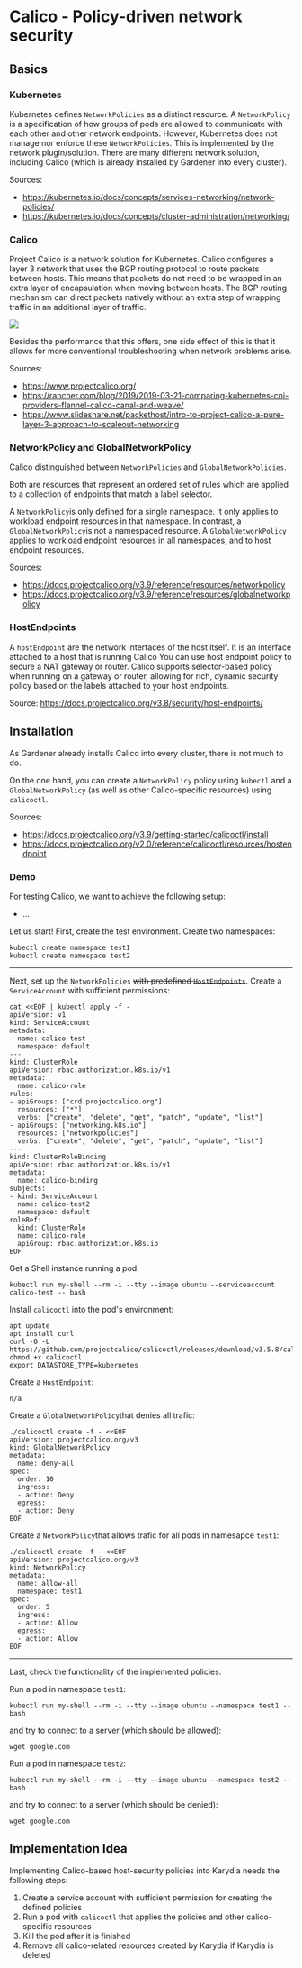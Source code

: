 # Calico - Policy-driven network security

## Basics

### Kubernetes
Kubernetes defines `NetworkPolicies` as a distinct resource. A `NetworkPolicy` is a specification of how groups of pods are allowed to communicate with each other and other network endpoints. However, Kubernetes does not manage nor enforce these `NetworkPolicies`. This is implemented by the network plugin/solution. There are many different network solution, including Calico (which is already installed by Gardener into every cluster).

Sources: 
- https://kubernetes.io/docs/concepts/services-networking/network-policies/
- https://kubernetes.io/docs/concepts/cluster-administration/networking/

### Calico
Project Calico is a network solution for Kubernetes. Calico configures a layer 3 network that uses the BGP routing protocol to route packets between hosts. This means that packets do not need to be wrapped in an extra layer of encapsulation when moving between hosts. The BGP routing mechanism can direct packets natively without an extra step of wrapping traffic in an additional layer of traffic.

![](../images/CalicoArchitecture.jpg)

Besides the performance that this offers, one side effect of this is that it allows for more conventional troubleshooting when network problems arise.

Sources: 
- https://www.projectcalico.org/
- https://rancher.com/blog/2019/2019-03-21-comparing-kubernetes-cni-providers-flannel-calico-canal-and-weave/
- https://www.slideshare.net/packethost/intro-to-project-calico-a-pure-layer-3-approach-to-scaleout-networking

### NetworkPolicy and GlobalNetworkPolicy
Calico distinguished between `NetworkPolicies` and `GlobalNetworkPolicies`.

Both are resources that represent an ordered set of rules which are applied to a collection of endpoints that match a label selector.

A `NetworkPolicy`is only defined for a single namespace. It only applies to workload endpoint resources in that namespace. In contrast, a `GlobalNetworkPolicy`is not a namespaced resource. A `GlobalNetworkPolicy` applies to workload endpoint resources in all namespaces, and to host endpoint resources. 

Sources:
- https://docs.projectcalico.org/v3.9/reference/resources/networkpolicy
- https://docs.projectcalico.org/v3.9/reference/resources/globalnetworkpolicy

### HostEndpoints
A `hostEndpoint` are the network interfaces of the host itself. It is an interface attached to a host that is running Calico You can use host endpoint policy to secure a NAT gateway or router. Calico supports selector-based policy when running on a gateway or router, allowing for rich, dynamic security policy based on the labels attached to your host endpoints.

Source: https://docs.projectcalico.org/v3.8/security/host-endpoints/

## Installation
As Gardener already installs Calico into every cluster, there is not much to do.

On the one hand, you can create a `NetworkPolicy` policy using `kubectl` and a `GlobalNetworkPolicy` (as well as other Calico-specific resources) using `calicoctl`.

Sources:
- https://docs.projectcalico.org/v3.9/getting-started/calicoctl/install
- https://docs.projectcalico.org/v2.0/reference/calicoctl/resources/hostendpoint

### Demo
For testing Calico, we want to achieve the following setup:
- ...

Let us start!
First, create the test environment.
Create two namespaces:
```
kubectl create namespace test1
kubectl create namespace test2
```

---

Next, set up the `NetworkPolicies` ~~with predefined `HostEndpoints`~~.
Create a `ServiceAccount` with sufficient permissions:
```
cat <<EOF | kubectl apply -f -
apiVersion: v1
kind: ServiceAccount
metadata:
  name: calico-test
  namespace: default
---
kind: ClusterRole
apiVersion: rbac.authorization.k8s.io/v1
metadata:
  name: calico-role
rules:
- apiGroups: ["crd.projectcalico.org"]
  resources: ["*"]
  verbs: ["create", "delete", "get", "patch", "update", "list"]
- apiGroups: ["networking.k8s.io"]
  resources: ["networkpolicies"]
  verbs: ["create", "delete", "get", "patch", "update", "list"]
---
kind: ClusterRoleBinding
apiVersion: rbac.authorization.k8s.io/v1
metadata:
  name: calico-binding
subjects:
- kind: ServiceAccount
  name: calico-test2
  namespace: default
roleRef:
  kind: ClusterRole
  name: calico-role
  apiGroup: rbac.authorization.k8s.io
EOF
```


Get a Shell instance running a pod:
```
kubectl run my-shell --rm -i --tty --image ubuntu --serviceaccount calico-test -- bash
```

Install `calicoctl` into the pod's environment:
```
apt update
apt install curl
curl -O -L  https://github.com/projectcalico/calicoctl/releases/download/v3.5.8/calicoctl
chmod +x calicoctl
export DATASTORE_TYPE=kubernetes
```

Create a `HostEndpoint`:
```
n/a
```

Create a `GlobalNetworkPolicy`that denies all trafic:
```
./calicoctl create -f - <<EOF
apiVersion: projectcalico.org/v3
kind: GlobalNetworkPolicy
metadata:
  name: deny-all
spec:
  order: 10
  ingress:
  - action: Deny
  egress:
  - action: Deny
EOF
```

Create a `NetworkPolicy`that allows trafic for all pods in namesapce `test1`:
```
./calicoctl create -f - <<EOF
apiVersion: projectcalico.org/v3
kind: NetworkPolicy
metadata:
  name: allow-all
  namespace: test1
spec:
  order: 5
  ingress:
  - action: Allow
  egress:
  - action: Allow
EOF
```

---

Last, check the functionality of the implemented policies.

Run a pod in namespace `test1`:
```
kubectl run my-shell --rm -i --tty --image ubuntu --namespace test1 -- bash
```
and try to connect to a server (which should be allowed):
```
wget google.com
```

Run a pod in namespace `test2`:
```
kubectl run my-shell --rm -i --tty --image ubuntu --namespace test2 -- bash
```
and try to connect to a server (which should be denied):
```
wget google.com
```

## Implementation Idea
Implementing Calico-based host-security policies into Karydia needs the following steps:
1. Create a service account with sufficient permission for creating the defined policies
2. Run a pod with `calicoctl` that applies the policies and other calico-specific resources
3. Kill the pod after it is finished
4. Remove all calico-related resources created by Karydia if Karydia is deleted
